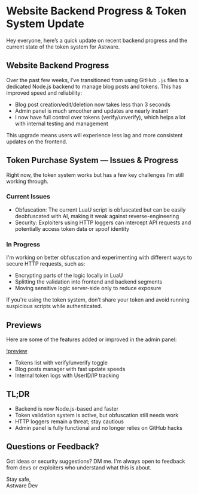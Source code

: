 # Website Backend Progress & Token System Update

Hey everyone, here’s a quick update on recent backend progress and the current state of the token system for Astware.

## Website Backend Progress

Over the past few weeks, I’ve transitioned from using GitHub `.js` files to a dedicated Node.js backend to manage blog posts and tokens. This has improved speed and reliability:

- Blog post creation/edit/deletion now takes less than 3 seconds  
- Admin panel is much smoother and updates are nearly instant  
- I now have full control over tokens (verify/unverify), which helps a lot with internal testing and management

This upgrade means users will experience less lag and more consistent updates on the frontend.

## Token Purchase System — Issues & Progress

Right now, the token system works but has a few key challenges I’m still working through.

### Current Issues

- Obfuscation: The current LuaU script is obfuscated but can be easily deobfuscated with AI, making it weak against reverse-engineering  
- Security: Exploiters using HTTP loggers can intercept API requests and potentially access token data or spoof identity

### In Progress

I'm working on better obfuscation and experimenting with different ways to secure HTTP requests, such as:

- Encrypting parts of the logic locally in LuaU  
- Splitting the validation into frontend and backend segments  
- Moving sensitive logic server-side only to reduce exposure

If you're using the token system, don’t share your token and avoid running suspicious scripts while authenticated.

## Previews

Here are some of the features added or improved in the admin panel:

[!preview
](https://github.com/AstwareDev/Astware-Website/blob/main/Thumbnails/%D0%B8%D0%B7%D0%BE%D0%B1%D1%80%D0%B0%D0%B6%D0%B5%D0%BD%D0%B8%D0%B5_2025-05-22_200648818.png?raw=true)
- Tokens list with verify/unverify toggle  
- Blog posts manager with fast update speeds  
- Internal token logs with UserID/IP tracking

## TL;DR

- Backend is now Node.js-based and faster  
- Token validation system is active, but obfuscation still needs work  
- HTTP loggers remain a threat; stay cautious  
- Admin panel is fully functional and no longer relies on GitHub hacks

## Questions or Feedback?

Got ideas or security suggestions? DM me. I'm always open to feedback from devs or exploiters who understand what this is about.

Stay safe,  
Astware Dev
